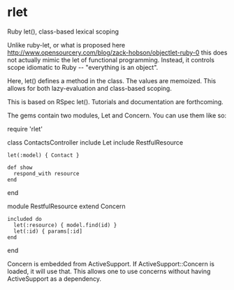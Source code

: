 rlet
====

Ruby let(), class-based lexical scoping

Unlike ruby-let, or what is proposed here http://www.opensourcery.com/blog/zack-hobson/objectlet-ruby-0 
this does not actually mimic the let of functional programming. Instead, it controls scope idiomatic
to Ruby -- "everything is an object".

Here, let() defines a method in the class. The values are memoized. This allows for both
lazy-evaluation and class-based scoping.

This is based on RSpec let(). Tutorials and documentation are forthcoming.

The gems contain two modules, Let and Concern. You can use them like so:

  require 'rlet'

  class ContactsController
    include Let
    include RestfulResource
  
    let(:model) { Contact }
  
    def show
      respond_with resource
    end
  end
  
  module RestfulResource
    extend Concern
  
    included do
      let(:resource) { model.find(id) }
      let(:id) { params[:id]
    end
  end


Concern is embedded from ActiveSupport. If ActiveSupport::Concern is loaded, it will use that. This
allows one to use concerns without having ActiveSupport as a dependency.
